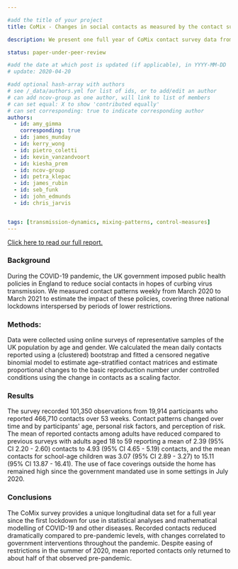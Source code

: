 ```yaml
---

#add the title of your project
title: CoMix - Changes in social contacts as measured by the contact survey during the COVID-19 pandemic in England between March 2020 and March 2021

description: We present one full year of CoMix contact survey data from participants in England between March 2020 and March 2021 to track social contact behaviour during the Covid-19 pandemic.

status: paper-under-peer-review

#add the date at which post is updated (if applicable), in YYYY-MM-DD
# update: 2020-04-20

#add optional hash-array with authors
# see /_data/authors.yml for list of ids, or to add/edit an author
# can add ncov-group as one author, will link to list of members
# can set equal: X to show 'contributed equally'
# can set corresponding: true to indicate corresponding author
authors:
  - id: amy_gimma
    corresponding: true
  - id: james_munday
  - id: kerry_wong
  - id: pietro_coletti
  - id: kevin_vanzandvoort
  - id: kiesha_prem
  - id: ncov-group
  - id: petra_klepac
  - id: james_rubin
  - id: seb_funk
  - id: john_edmunds
  - id: chris_jarvis


tags: [transmission-dynamics, mixing-patterns, control-measures]
---
```


<a target = "_blank" href="https://www.medrxiv.org/content/10.1101/2021.05.28.21257973v1" title="CoMix England Full Report">Click here to read our full report.</a>

### Background

During the COVID-19 pandemic, the UK government imposed public health policies in England to reduce social contacts in hopes of curbing virus transmission. We measured contact patterns weekly from March 2020 to March 2021 to estimate the impact of these policies, covering three national lockdowns interspersed by periods of lower restrictions.

### Methods:
Data were collected using online surveys of representative samples of the UK population by age and gender. We calculated the mean daily contacts reported using a (clustered) bootstrap and fitted a censored negative binomial model to estimate age-stratified contact matrices and estimate proportional changes to the basic reproduction number under controlled conditions using the change in contacts as a scaling factor.

### Results
The survey recorded 101,350 observations from 19,914 participants who reported 466,710 contacts over 53 weeks. Contact patterns changed over time and by participants' age, personal risk factors, and perception of risk. The mean of reported contacts among adults have reduced compared to previous surveys with adults aged 18 to 59 reporting a mean of 2.39 (95% CI 2.20 - 2.60) contacts to 4.93 (95% CI 4.65 - 5.19) contacts, and the mean contacts for school-age children was 3.07 (95% CI 2.89 - 3.27) to 15.11 (95% CI 13.87 - 16.41). The use of face coverings outside the home has remained high since the government mandated use in some settings in July 2020. 

### Conclusions

The CoMix survey provides a unique longitudinal data set for a full year since the first lockdown for use in statistical analyses and mathematical modelling of COVID-19 and other diseases. Recorded contacts reduced dramatically compared to pre-pandemic levels, with changes correlated to government interventions throughout the pandemic. Despite easing of restrictions in the summer of 2020, mean reported contacts only returned to about half of that observed pre-pandemic. 



